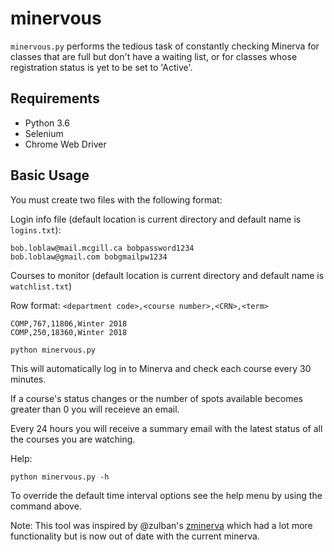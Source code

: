 # minervous

`minervous.py` performs the tedious task of constantly checking Minerva for classes that are full but don't have a waiting list, or for classes whose registration status is yet to be set to 'Active'.

## Requirements

* Python 3.6
* Selenium
* Chrome Web Driver

## Basic Usage

You must create two files with the following format:

Login info file (default location is current directory and default name is `logins.txt`): 

```
bob.loblaw@mail.mcgill.ca bobpassword1234
bob.loblaw@gmail.com bobgmailpw1234 
```

Courses to monitor (default location is current directory and default name is `watchlist.txt`)

Row format: `<department code>,<course number>,<CRN>,<term>`

```
COMP,767,11806,Winter 2018
COMP,250,18360,Winter 2018
```

```
python minervous.py
```

This will automatically log in to Minerva and check each course every 30 minutes.

If a course's status changes or the number of spots available becomes greater than 0 you will receieve an email.

Every 24 hours you will receive a summary email with the latest status of all the courses you are watching.

Help:

```
python minervous.py -h
```

To override the default time interval options see the help menu by using the command above.

Note: This tool was inspired by @zulban's [zminerva](https://github.com/Zulban/zminerva) which had a lot more functionality but is now out of date with the current minerva.

